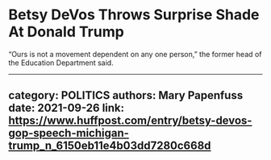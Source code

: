# Betsy DeVos Throws Surprise Shade At Donald Trump

“Ours is not a movement dependent on any one person,” the former head of  the Education Department said.

---
category: POLITICS
authors: Mary Papenfuss
date: 2021-09-26
link: https://www.huffpost.com/entry/betsy-devos-gop-speech-michigan-trump_n_6150eb11e4b03dd7280c668d
---
